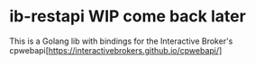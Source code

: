 # ib-restapi WIP come back later

This is a Golang lib with bindings for the Interactive Broker's cpwebapi[https://interactivebrokers.github.io/cpwebapi/]
